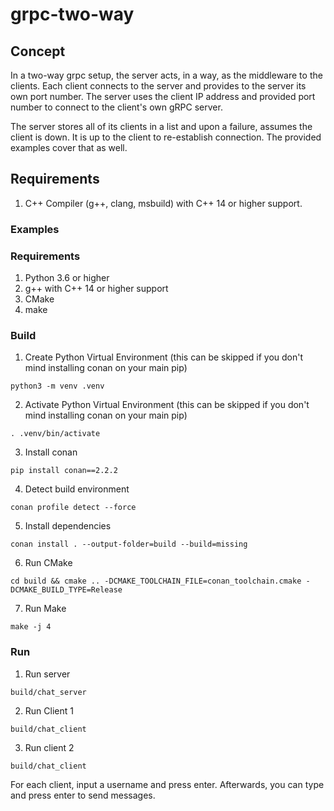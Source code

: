 # grpc-two-way

## Concept

In a two-way grpc setup, the server acts, in a way, as the middleware to the clients.
Each client connects to the server and provides to the server its own port number.
The server uses the client IP address and provided port number to connect to the client's own gRPC server.

The server stores all of its clients in a list and upon a failure, assumes the client is down.
It is up to the client to re-establish connection. The provided examples cover that as well.


## Requirements
1. C++ Compiler (g++, clang, msbuild) with C++ 14 or higher support. 


### Examples

### Requirements
1. Python 3.6 or higher
2. g++ with C++ 14 or higher support
3. CMake
4. make

### Build
1. Create Python Virtual Environment (this can be skipped if you don't mind installing conan on your main pip)
```
python3 -m venv .venv
```

2. Activate Python Virtual Environment (this can be skipped if you don't mind installing conan on your main pip)
```
. .venv/bin/activate
```

3. Install conan
```
pip install conan==2.2.2
```

4. Detect build environment
```
conan profile detect --force
```

5. Install dependencies
```
conan install . --output-folder=build --build=missing
```

6. Run CMake
```
cd build && cmake .. -DCMAKE_TOOLCHAIN_FILE=conan_toolchain.cmake -DCMAKE_BUILD_TYPE=Release
```

7. Run Make
```
make -j 4
```

### Run

1. Run server
```
build/chat_server
```

2. Run Client 1
```
build/chat_client
```

3. Run client 2
```
build/chat_client
```

For each client, input a username and press enter.
Afterwards, you can type and press enter to send messages.
